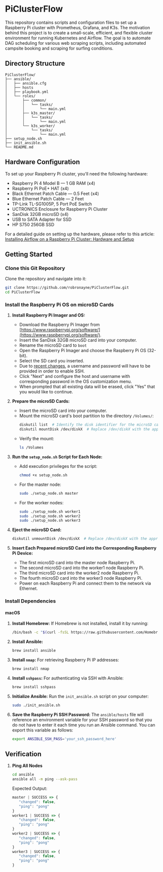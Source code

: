 # PiClusterFlow

This repository contains scripts and configuration files to set up a Raspberry Pi cluster with Prometheus, Grafana, and K3s. The motivation behind this project is to create a small-scale, efficient, and flexible cluster environment for running Kubernetes and Airflow. The goal is to automate DAG scheduling for various web scraping scripts, including automated campsite booking and scraping for surfing conditions.

## Directory Structure

```
PiClusterFlow/
├── ansible/
│   ├── ansible.cfg
│   ├── hosts
│   ├── playbook.yml
│   └── roles/
│       ├── common/
│       │   └── tasks/
│       │       └── main.yml
│       ├── k3s_master/
│       │   └── tasks/
│       │       └── main.yml
│       └── k3s_worker/
│           └── tasks/
│               └── main.yml
├── setup_node.sh
├── init_ansible.sh
└── README.md
```

## Hardware Configuration

To set up your Raspberry Pi cluster, you'll need the following hardware:

- Raspberry Pi 4 Model B — 1 GB RAM (x4)
- Raspberry Pi PoE+ HAT (x4)
- Black Ethernet Patch Cable — 0.5 Feet (x4)
- Blue Ethernet Patch Cable — 2 Feet
- TP-Link TL-SG1005P, 5 Port PoE Switch
- UCTRONICS Enclosure for Raspberry Pi Cluster
- SanDisk 32GB microSD (x4)
- USB to SATA Adapter for SSD
- HP S750 256GB SSD

For a detailed guide on setting up the hardware, please refer to this article: [Installing Airflow on a Raspberry Pi Cluster: Hardware and Setup](https://robronayne.medium.com/installing-airflow-on-a-raspberry-pi-cluster-hardware-and-setup-7b34ae5655bd)

## Getting Started

### Clone this Git Repository

Clone the repository and navigate into it:
```bash
git clone https://github.com/robronayne/PiClusterFlow.git
cd PiClusterFlow
```

### Install the Raspberry Pi OS on microSD Cards

1. **Install Raspberry Pi Imager and OS:**

   - Download the Raspberry Pi Imager from [https://www.raspberrypi.org/software/](https://www.raspberrypi.org/software/).
   - Insert the SanDisk 32GB microSD card into your computer.
   - Rename the microSD card to `boot`
   - Open the Raspberry Pi Imager and choose the Raspberry Pi OS (32-bit).
   - Select the SD card you inserted.
   - Due to [recent changes](https://www.raspberrypi.com/news/raspberry-pi-bullseye-update-april-2022/), a username and password will have to be provided in order to enable SSH.
   - Click "Next" and configure the host and username with corresponding password in the OS customization menu.
   - When prompted that all existing data will be erased, click "Yes" that you would like to continue.

2. **Prepare the microSD Cards:**

   - Insert the microSD card into your computer.
   - Mount the microSD card's boot partition to the directory `/Volumes/`:
     ```bash
     diskutil list  # Identify the disk identifier for the microSD card (e.g., /dev/disk2)
     diskutil mountDisk /dev/diskX  # Replace /dev/diskX with the appropriate device identifier
     ```
   - Verify the mount:
     ```bash
     ls /Volumes
     ```

3. **Run the `setup_node.sh` Script for Each Node:**

   - Add execution privileges for the script:
     ```bash
     chmod +x setup_node.sh
     ```

   - For the master node:
     ```bash
     sudo ./setup_node.sh master
     ```

   - For the worker nodes:
     ```bash
     sudo ./setup_node.sh worker1
     sudo ./setup_node.sh worker2
     sudo ./setup_node.sh worker3
     ```

4. **Eject the microSD Card:**

   ```bash
   diskutil unmountDisk /dev/diskX  # Replace /dev/diskX with the appropriate device identifier
   ```

5. **Insert Each Prepared microSD Card into the Corresponding Raspberry Pi Device:**

   - The first microSD card into the master node Raspberry Pi.
   - The second microSD card into the worker1 node Raspberry Pi.
   - The third microSD card into the worker2 node Raspberry Pi.
   - The fourth microSD card into the worker3 node Raspberry Pi.
   - Power on each Raspberry Pi and connect them to the network via Ethernet.

### Install Dependencies

#### macOS

1. **Install Homebrew:**
   If Homebrew is not installed, install it by running:
   ```bash
   /bin/bash -c "$(curl -fsSL https://raw.githubusercontent.com/Homebrew/install/HEAD/install.sh)"
   ```

2. **Install Ansible:**
   ```bash
   brew install ansible
   ```

3. **Install `nmap`:**
   For retrieving Raspberry Pi IP addresses:
   ```bash
   brew install nmap
   ```

4. **Install `sshpass`:**
   For authenticating via SSH with Ansible:
   ```bash
   brew install sshpass
   ```

5. **Initialize Ansible:**
   Run the `init_ansible.sh` script on your computer:
   ```bash
   sudo ./init_ansible.sh
   ```

6. **Save the Raspberry Pi SSH Password:**
   The `ansible/hosts` file will reference an environment variable for your SSH password so that you do not have to enter it each time you run an Ansible command. You can export this variable as follows:
   ```bash
   export ANSIBLE_SSH_PASS='your_ssh_password_here'
   ```

## Verification

1. **Ping All Nodes**

   ```bash
   cd ansible
   ansible all -m ping --ask-pass
   ```

   Expected Output:
   ```javascript
   master | SUCCESS => {
      "changed": false,
      "ping": "pong"
   }
   worker1 | SUCCESS => {
      "changed": false,
      "ping": "pong"
   }
   worker2 | SUCCESS => {
      "changed": false,
      "ping": "pong"
   }
   worker3 | SUCCESS => {
      "changed": false,
      "ping": "pong"
   }
   ```
